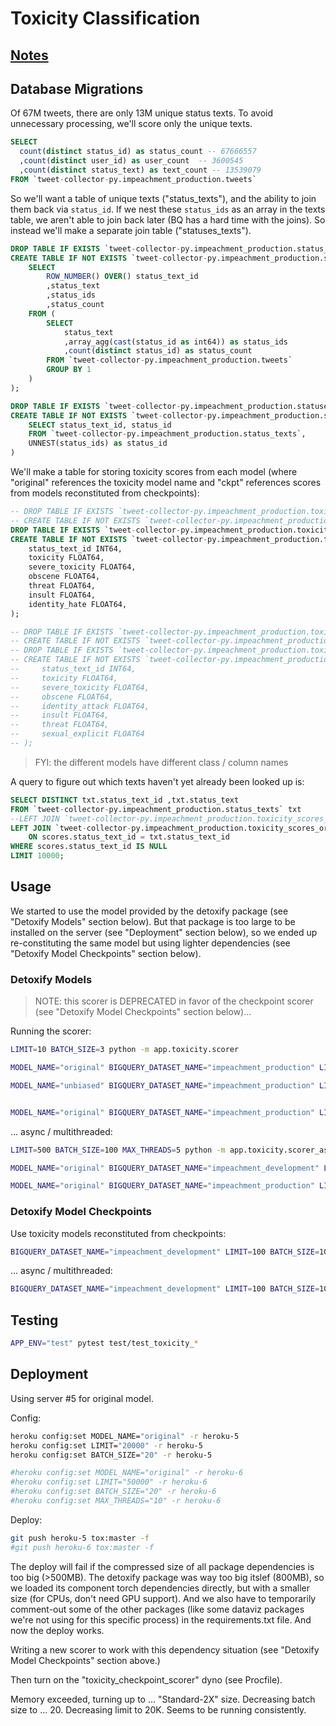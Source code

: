 # Toxicity Classification

## [Notes](NOTES.md)

## Database Migrations

Of 67M tweets, there are only 13M unique status texts. To avoid unnecessary processing, we'll score only the unique texts.

```sql
SELECT
  count(distinct status_id) as status_count -- 67666557
  ,count(distinct user_id) as user_count  -- 3600545
  ,count(distinct status_text) as text_count -- 13539079
FROM `tweet-collector-py.impeachment_production.tweets`
```

So we'll want a table of unique texts ("status_texts"), and the ability to join them back via `status_id`. If we nest these `status_ids` as an array in the texts table, we aren't able to join back later (BQ has a hard time with the joins). So instead we'll make a separate join table ("statuses_texts").

```sql
DROP TABLE IF EXISTS `tweet-collector-py.impeachment_production.status_texts`;
CREATE TABLE IF NOT EXISTS `tweet-collector-py.impeachment_production.status_texts` as (
    SELECT
        ROW_NUMBER() OVER() status_text_id
        ,status_text
        ,status_ids
        ,status_count
    FROM (
        SELECT
            status_text
            ,array_agg(cast(status_id as int64)) as status_ids
            ,count(distinct status_id) as status_count
        FROM `tweet-collector-py.impeachment_production.tweets`
        GROUP BY 1
    )
);

DROP TABLE IF EXISTS `tweet-collector-py.impeachment_production.statuses_texts`;
CREATE TABLE IF NOT EXISTS `tweet-collector-py.impeachment_production.statuses_texts` as (
    SELECT status_text_id, status_id
    FROM `tweet-collector-py.impeachment_production.status_texts`,
    UNNEST(status_ids) as status_id
)
```

We'll make a table for storing toxicity scores from each model (where "original" references the toxicity model name and "ckpt" references scores from models reconstituted from checkpoints):

```sql
-- DROP TABLE IF EXISTS `tweet-collector-py.impeachment_production.toxicity_scores_original`;
-- CREATE TABLE IF NOT EXISTS `tweet-collector-py.impeachment_production.toxicity_scores_original` (
DROP TABLE IF EXISTS `tweet-collector-py.impeachment_production.toxicity_scores_original_ckpt`;
CREATE TABLE IF NOT EXISTS `tweet-collector-py.impeachment_production.toxicity_scores_original_ckpt` (
    status_text_id INT64,
    toxicity FLOAT64,
    severe_toxicity FLOAT64,
    obscene FLOAT64,
    threat FLOAT64,
    insult FLOAT64,
    identity_hate FLOAT64,
);

-- DROP TABLE IF EXISTS `tweet-collector-py.impeachment_production.toxicity_scores_unbiased`;
-- CREATE TABLE IF NOT EXISTS `tweet-collector-py.impeachment_production.toxicity_scores_unbiased` (
-- DROP TABLE IF EXISTS `tweet-collector-py.impeachment_production.toxicity_scores_unbiased_ckpt`;
-- CREATE TABLE IF NOT EXISTS `tweet-collector-py.impeachment_production.toxicity_scores_unbiased_ckpt` (
--     status_text_id INT64,
--     toxicity FLOAT64,
--     severe_toxicity FLOAT64,
--     obscene FLOAT64,
--     identity_attack FLOAT64,
--     insult FLOAT64,
--     threat FLOAT64,
--     sexual_explicit FLOAT64
-- );
```

> FYI: the different models have different class / column names

A query to figure out which texts haven't yet already been looked up is:

```sql
SELECT DISTINCT txt.status_text_id ,txt.status_text
FROM `tweet-collector-py.impeachment_production.status_texts` txt
--LEFT JOIN `tweet-collector-py.impeachment_production.toxicity_scores_original` scores
LEFT JOIN `tweet-collector-py.impeachment_production.toxicity_scores_original_ckpt` scores
    ON scores.status_text_id = txt.status_text_id
WHERE scores.status_text_id IS NULL
LIMIT 10000;
```


## Usage

We started to use the model provided by the detoxify package (see "Detoxify Models" section below). But that package is too large to be installed on the server (see "Deployment" section below), so we ended up re-constituting the same model but using lighter dependencies (see "Detoxify Model Checkpoints" section below).

### Detoxify Models

> NOTE: this scorer is DEPRECATED in favor of the checkpoint scorer (see "Detoxify Model Checkpoints" section below)...

Running the scorer:

```sh
LIMIT=10 BATCH_SIZE=3 python -m app.toxicity.scorer

MODEL_NAME="original" BIGQUERY_DATASET_NAME="impeachment_production" LIMIT=10 BATCH_SIZE=3 python -m app.toxicity.scorer

MODEL_NAME="unbiased" BIGQUERY_DATASET_NAME="impeachment_production" LIMIT=10 BATCH_SIZE=3 python -m app.toxicity.scorer


MODEL_NAME="original" BIGQUERY_DATASET_NAME="impeachment_production" LIMIT=25000 BATCH_SIZE=1000 python -m app.toxicity.scorer
```

... async / multithreaded:

```sh
LIMIT=500 BATCH_SIZE=100 MAX_THREADS=5 python -m app.toxicity.scorer_async

MODEL_NAME="original" BIGQUERY_DATASET_NAME="impeachment_development" LIMIT=500 BATCH_SIZE=100  MAX_THREADS=5 python -m app.toxicity.scorer_async

MODEL_NAME="original" BIGQUERY_DATASET_NAME="impeachment_production" LIMIT=500 BATCH_SIZE=100  MAX_THREADS=5 python -m app.toxicity.scorer_async
```

### Detoxify Model Checkpoints


Use toxicity models reconstituted from checkpoints:

```sh
BIGQUERY_DATASET_NAME="impeachment_development" LIMIT=100 BATCH_SIZE=10 python -m app.toxicity.checkpoint_scorer
```

... async / multithreaded:

```sh
BIGQUERY_DATASET_NAME="impeachment_development" LIMIT=100 BATCH_SIZE=10 MAX_THREADS=10 python -m app.toxicity.checkpoint_scorer_async
```


## Testing

```sh
APP_ENV="test" pytest test/test_toxicity_*
```

## Deployment

Using server #5 for original model.

Config:

```sh
heroku config:set MODEL_NAME="original" -r heroku-5
heroku config:set LIMIT="20000" -r heroku-5
heroku config:set BATCH_SIZE="20" -r heroku-5

#heroku config:set MODEL_NAME="original" -r heroku-6
#heroku config:set LIMIT="50000" -r heroku-6
#heroku config:set BATCH_SIZE="20" -r heroku-6
#heroku config:set MAX_THREADS="10" -r heroku-6
```

Deploy:

```sh
git push heroku-5 tox:master -f
#git push heroku-6 tox:master -f
```


The deploy will fail if the compressed size of all package dependencies is too big (>500MB). The detoxify package was way too big itslef (800MB), so we loaded its component torch dependencies directly, but with a smaller size (for CPUs, don't need GPU support). And we also have to temporarily comment-out some of the other packages (like some dataviz packages we're not using for this specific process) in the requirements.txt file. And now the deploy works.

Writing a new scorer to work with this dependency situation (see "Detoxify Model Checkpoints" section above.)

Then turn on the "toxicity_checkpoint_scorer" dyno (see Procfile).

Memory exceeded, turning up to ... "Standard-2X" size. Decreasing batch size to ... 20. Decreasing limit to 20K. Seems to be running consistently.

